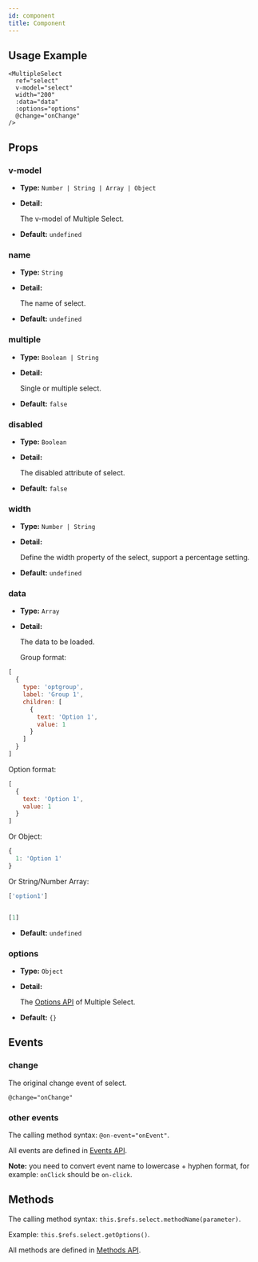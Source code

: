 ```yaml
---
id: component
title: Component
---
```


<div id="codefund"></div>

## Usage Example

```vue
<MultipleSelect
  ref="select"
  v-model="select"
  width="200"
  :data="data"
  :options="options"
  @change="onChange"
/>
```

## Props

### v-model

- **Type:** `Number | String | Array | Object`

- **Detail:**

  The v-model of Multiple Select.

- **Default:** `undefined`

### name

- **Type:** `String`

- **Detail:**

  The name of select.

- **Default:** `undefined`

### multiple

- **Type:** `Boolean | String`

- **Detail:**

  Single or multiple select.

- **Default:** `false`

### disabled

- **Type:** `Boolean`

- **Detail:**

  The disabled attribute of select.

- **Default:** `false`

### width

- **Type:** `Number | String`

- **Detail:**

  Define the width property of the select, support a percentage setting.

- **Default:** `undefined`

### data

- **Type:** `Array`

- **Detail:**

  The data to be loaded.

  Group format:

```js
[
  {
    type: 'optgroup',
    label: 'Group 1',
    children: [
      {
        text: 'Option 1',
        value: 1
      }
    ]
  }
]
```

Option format:

```js
[
  {
    text: 'Option 1',
    value: 1
  }
]
```

Or Object:

```js
{
  1: 'Option 1'
}
```

Or String/Number Array:

```js
['option1']


[1]
```

- **Default:** `undefined`

### options

- **Type:** `Object`

- **Detail:**

  The [Options API](/docs/en/options) of Multiple Select.

- **Default:** `{}`

## Events

### change

The original change event of select.

```
@change="onChange"
```

### other events

The calling method syntax: `@on-event="onEvent"`.

All events are defined in [Events API](/docs/en/events/).

**Note:** you need to convert event name to lowercase + hyphen format, for example: `onClick` should be `on-click`.

## Methods

The calling method syntax: `this.$refs.select.methodName(parameter)`.

Example: `this.$refs.select.getOptions()`.

All methods are defined in [Methods API](/docs/en/methods/).
